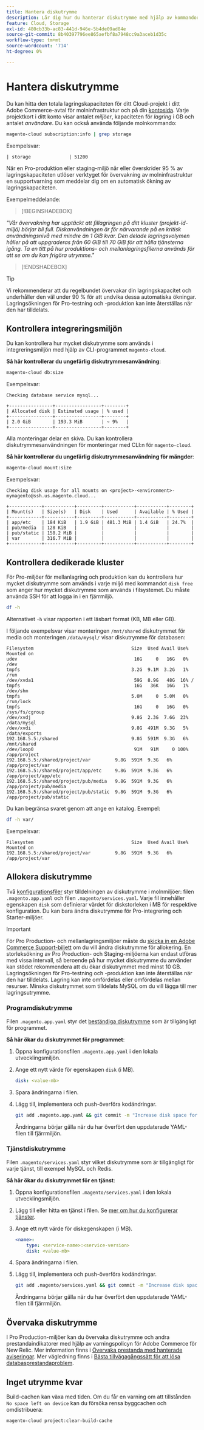 ```yaml
---
title: Hantera diskutrymme
description: Lär dig hur du hanterar diskutrymme med hjälp av kommandoradsgränssnittet.
feature: Cloud, Storage
exl-id: 480cb33b-ac83-441d-946e-5b4de09ad84e
source-git-commit: 8b40397796ee865aefbf8a7948cc9a3aceb1d35c
workflow-type: tm+mt
source-wordcount: '714'
ht-degree: 0%

---
```


# Hantera diskutrymme

Du kan hitta den totala lagringskapaciteten för ditt Cloud-projekt i ditt Adobe Commerce-avtal för molninfrastruktur och på din [kontosida](https://accounts.magento.cloud/user). Varje projektkort i ditt konto visar antalet _miljöer_, kapaciteten för _lagring_ i GB och antalet _användare_. Du kan också använda följande molnkommando:

```bash
magento-cloud subscription:info | grep storage
```

Exempelsvar:

```terminal
| storage              | 51200
```

När en Pro-produktion eller staging-miljö når eller överskrider 95 % av lagringskapaciteten utlöser verktyget för övervakning av molninfrastruktur en supportvarning som meddelar dig om en automatisk ökning av lagringskapaciteten.

Exempelmeddelande:

>[!BEGINSHADEBOX]

_&quot;Vår övervakning har upptäckt att fillagringen på ditt kluster (projekt-id-miljö) börjar bli full. Diskanvändningen är för närvarande på en kritisk användningsnivå med mindre än 1 GiB kvar. Den delade lagringsvolymen håller på att uppgraderas från 60 GiB till 70 GiB för att hålla tjänsterna igång. Ta en titt på hur produktions- och mellanlagringsfilerna används för att se om du kan frigöra utrymme.&quot;_

>[!ENDSHADEBOX]

>[!TIP]
>
>Vi rekommenderar att du regelbundet övervakar din lagringskapacitet och underhåller den väl under 90 % för att undvika dessa automatiska ökningar. Lagringsökningen för Pro-testning och -produktion kan inte återställas när den har tilldelats.

## Kontrollera integreringsmiljön

Du kan kontrollera hur mycket diskutrymme som används i integreringsmiljön med hjälp av CLI-programmet `magento-cloud`.

**Så här kontrollerar du ungefärlig diskutrymmesanvändning**:

```bash
magento-cloud db:size
```

Exempelsvar:

```terminal
Checking database service mysql...

+----------------+-----------------+--------+
| Allocated disk | Estimated usage | % used |
+----------------+-----------------+--------+
| 2.0 GiB        | 193.3 MiB       | ~ 9%   |
+----------------+-----------------+--------+
```

Alla monteringar delar en skiva. Du kan kontrollera diskutrymmesanvändningen för monteringar med CLI:n för `magento-cloud`.

**Så här kontrollerar du ungefärlig diskutrymmesanvändning för mängder**:

```bash
magento-cloud mount:size
```

Exempelsvar:

```terminal
Checking disk usage for all mounts on <project>-<environment>-mymagento@ssh.us.magento.cloud...

+------------+-----------+---------+-----------+-----------+--------+
| Mount(s)   | Size(s)   | Disk    | Used      | Available | % Used |
+------------+-----------+---------+-----------+-----------+--------+
| app/etc    | 184 KiB   | 1.9 GiB | 481.3 MiB | 1.4 GiB   | 24.7%  |
| pub/media  | 128 KiB   |         |           |           |        |
| pub/static | 158.2 MiB |         |           |           |        |
| var        | 316.7 MiB |         |           |           |        |
+------------+-----------+---------+-----------+-----------+--------+
```

## Kontrollera dedikerade kluster

För Pro-miljöer för mellanlagring och produktion kan du kontrollera hur mycket diskutrymme som används i varje miljö med kommandot `disk free` som anger hur mycket diskutrymme som används i filsystemet. Du måste använda SSH för att logga in i en fjärrmiljö.

```bash
df -h
```

Alternativet `-h` visar rapporten i ett läsbart format (KB, MB eller GB).

I följande exempelsvar visar monteringen `/mnt/shared` diskutrymmet för media och monteringen `/data/mysql/` visar diskutrymme för databasen:

```terminal
Filesystem                                    Size  Used Avail Use% Mounted on
udev                                           16G     0   16G   0% /dev
tmpfs                                         3.2G  9.1M  3.2G   1% /run
/dev/xvda1                                     59G  8.9G   48G  16% /
tmpfs                                          16G   36K   16G   1% /dev/shm
tmpfs                                         5.0M     0  5.0M   0% /run/lock
tmpfs                                          16G     0   16G   0% /sys/fs/cgroup
/dev/xvdj                                     9.8G  2.3G  7.6G  23% /data/mysql
/dev/xvdi                                     9.8G  491M  9.3G   5% /data/exports
192.168.5.5:/shared                           9.8G  591M  9.3G   6% /mnt/shared
/dev/loop0                                     91M   91M     0 100% /app/project
192.168.5.5:/shared/project/var         9.8G  591M  9.3G   6% /app/project/var
192.168.5.5:/shared/project/app/etc     9.8G  591M  9.3G   6% /app/project/app/etc
192.168.5.5:/shared/project/pub/media   9.8G  591M  9.3G   6% /app/project/pub/media
192.168.5.5:/shared/project/pub/static  9.8G  591M  9.3G   6% /app/project/pub/static
```

Du kan begränsa svaret genom att ange en katalog. Exempel:

```bash
df -h var/
```

Exempelsvar:

```terminal
Filesystem                                    Size  Used Avail Use% Mounted on
192.168.5.5:/shared/project/var         9.8G  591M  9.3G   6% /app/project/var
```

## Allokera diskutrymme

Två [konfigurationsfiler](../environment/overview.md) styr tilldelningen av diskutrymme i molnmiljöer: filen `.magento.app.yaml` och filen `.magento/services.yaml`. Varje fil innehåller egenskapen `disk` som definierar värdet för diskstorleken i MB för respektive konfiguration. Du kan bara ändra diskutrymme för Pro-integrering och Starter-miljöer.

>[!IMPORTANT]
>
>För Pro Production- och mellanlagringsmiljöer måste du [skicka in en Adobe Commerce Support-biljett](https://experienceleague.adobe.com/docs/commerce-knowledge-base/kb/help-center-guide/magento-help-center-user-guide.html#submit-ticket) om du vill ändra diskutrymme för allokering. En storleksökning av Pro Production- och Staging-miljöerna kan endast utföras med vissa intervall, så beroende på hur mycket diskutrymme du använder kan stödet rekommendera att du ökar diskutrymmet med minst 10 GB. Lagringsökningen för Pro-testning och -produktion kan inte återställas när den har tilldelats. Lagring kan inte omfördelas eller omfördelas mellan resurser. Minska diskutrymmet som tilldelats MySQL om du vill lägga till mer lagringsutrymme.

### Programdiskutrymme

Filen `.magento.app.yaml` styr det [beständiga diskutrymme](../application/properties.md#disk) som är tillgängligt för programmet.

**Så här ökar du diskutrymmet för programmet**:

1. Öppna konfigurationsfilen `.magento.app.yaml` i den lokala utvecklingsmiljön.

1. Ange ett nytt värde för egenskapen `disk` (i MB).

   ```yaml
   disk: <value-mb>
   ```

1. Spara ändringarna i filen.

1. Lägg till, implementera och push-överföra kodändringar.

   ```bash
   git add .magento.app.yaml && git commit -m "Increase disk space for application" && git push origin <branch-name>
   ```

   Ändringarna börjar gälla när du har överfört den uppdaterade YAML-filen till fjärrmiljön.

### Tjänstdiskutrymme

Filen `.magento/services.yaml` styr vilket diskutrymme som är tillgängligt för varje tjänst, till exempel MySQL och Redis.

**Så här ökar du diskutrymmet för en tjänst**:

1. Öppna konfigurationsfilen `.magento/services.yaml` i den lokala utvecklingsmiljön.

1. Lägg till eller hitta en tjänst i filen. Se [mer om hur du konfigurerar tjänster](../services/services-yaml.md).

1. Ange ett nytt värde för diskegenskapen (i MB).

   ```yaml
   <name>:
       type: <service-name>:<service-version>
       disk: <value-mb>
   ```

1. Spara ändringarna i filen.

1. Lägg till, implementera och push-överföra kodändringar.

   ```bash
   git add .magento/services.yaml && git commit -m "Increase disk space for service" && git push origin <branch-name>
   ```

   Ändringarna börjar gälla när du har överfört den uppdaterade YAML-filen till fjärrmiljön.

## Övervaka diskutrymme

I Pro Production-miljöer kan du övervaka diskutrymme och andra prestandaindikatorer med hjälp av varningspolicyn för Adobe Commerce för New Relic. Mer information finns i [Övervaka prestanda med hanterade aviseringar](../monitor/investigate-performance.md#monitor-performance-with-managed-alerts). Mer vägledning finns i [Bästa tillvägagångssätt för att lösa databasprestandaproblem](https://experienceleague.adobe.com/docs/commerce-operations/implementation-playbook/best-practices/maintenance/resolve-database-performance-issues.html).

## Inget utrymme kvar

Build-cachen kan växa med tiden. Om du får en varning om att tillstånden `No space left on device` kan du försöka rensa byggcachen och omdistribuera:

```bash
magento-cloud project:clear-build-cache
```
